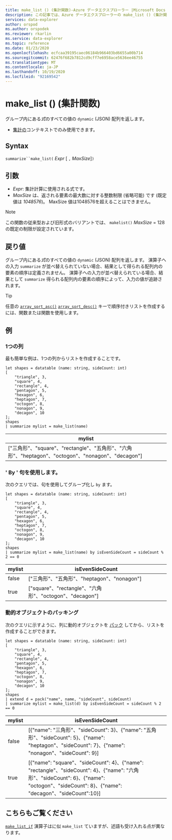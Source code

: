 ```yaml
---
title: make_list () (集計関数)-Azure データエクスプローラー |Microsoft Docs
description: この記事では、Azure データエクスプローラーの make_list () (集計関数) について説明します。
services: data-explorer
author: orspod
ms.author: orspodek
ms.reviewer: rkarlin
ms.service: data-explorer
ms.topic: reference
ms.date: 01/23/2020
ms.openlocfilehash: ecfcaa39195caec06184b966403bd6655a00b714
ms.sourcegitcommit: 62476f682b7812cd9cff7e6958ace5636ee46755
ms.translationtype: MT
ms.contentlocale: ja-JP
ms.lasthandoff: 10/19/2020
ms.locfileid: "92169542"
---
```

# <a name="make_list-aggregation-function"></a>make_list () (集計関数)

グループ内にある*式*のすべての値の `dynamic` (JSON) 配列を返します。

* [集計の](summarizeoperator.md)コンテキストでのみ使用できます。

## <a name="syntax"></a>Syntax

`summarize``make_list(` *Expr* [ `,` *MaxSize*]`)`

## <a name="arguments"></a>引数

* *Expr*: 集計計算に使用される式です。
* *MaxSize* は、返される要素の最大数に対する整数制限 (省略可能) です (既定値は *1048576*)。 MaxSize 値は1048576を超えることはできません。

> [!NOTE]
> この関数の従来型および旧形式のバリアントでは、 `makelist()` *MaxSize* = 128 の既定の制限が設定されています。

## <a name="returns"></a>戻り値

グループ内にある*式*のすべての値の `dynamic` (JSON) 配列を返します。
演算子への入力 `summarize` が並べ替えられていない場合、結果として得られる配列内の要素の順序は定義されません。
演算子への入力が並べ替えられている場合、結果として `summarize` 得られる配列内の要素の順序によって、入力の値が追跡されます。

> [!TIP]
> 任意の [`array_sort_asc()`](./arraysortascfunction.md) [`array_sort_desc()`](./arraysortdescfunction.md) キーで順序付きリストを作成するには、関数または関数を使用します。

## <a name="examples"></a>例

### <a name="one-column"></a>1つの列

最も簡単な例は、1つの列からリストを作成することです。

```kusto
let shapes = datatable (name: string, sideCount: int)
[
    "triangle", 3,
    "square", 4,
    "rectangle", 4,
    "pentagon", 5,
    "hexagon", 6,
    "heptagon", 7,
    "octogon", 8,
    "nonagon", 9,
    "decagon", 10
];
shapes
| summarize mylist = make_list(name)
```

|mylist|
|---|
|["三角形"、"square"、"rectangle"、"五角形"、"六角形"、"heptagon"、"octogon"、"nonagon"、"decagon"]|

### <a name="using-the-by-clause"></a>' By ' 句を使用します。

次のクエリでは、句を使用してグループ化し `by` ます。

```kusto
let shapes = datatable (name: string, sideCount: int)
[
    "triangle", 3,
    "square", 4,
    "rectangle", 4,
    "pentagon", 5,
    "hexagon", 6,
    "heptagon", 7,
    "octogon", 8,
    "nonagon", 9,
    "decagon", 10
];
shapes
| summarize mylist = make_list(name) by isEvenSideCount = sideCount % 2 == 0
```

|mylist|isEvenSideCount|
|---|---|
|false|["三角形"、"五角形"、"heptagon"、"nonagon"]|
|true|["square"、"rectangle"、"六角形"、"octogon"、"decagon"]|

### <a name="packing-a-dynamic-object"></a>動的オブジェクトのパッキング

次のクエリに示すように、列に動的オブジェクトを [パック](./packfunction.md) してから、リストを作成することができます。

```kusto
let shapes = datatable (name: string, sideCount: int)
[
    "triangle", 3,
    "square", 4,
    "rectangle", 4,
    "pentagon", 5,
    "hexagon", 6,
    "heptagon", 7,
    "octogon", 8,
    "nonagon", 9,
    "decagon", 10
];
shapes
| extend d = pack("name", name, "sideCount", sideCount)
| summarize mylist = make_list(d) by isEvenSideCount = sideCount % 2 == 0
```

|mylist|isEvenSideCount|
|---|---|
|false|[{"name": "三角形"、"sideCount": 3}、{"name": "五角形"、"sideCount": 5}、{"name": "heptagon"、"sideCount": 7}、{"name": "nonagon"、"sideCount": 9}]|
|true|[{"name": "square"、"sideCount": 4}、{"name": "rectangle"、"sideCount": 4}、{"name": "六角形"、"sideCount": 6}、{"name": "octogon"、"sideCount": 8}、{"name": "decagon"、"sideCount":10}]|

## <a name="see-also"></a>こちらもご覧ください

[`make_list_if`](./makelistif-aggfunction.md) 演算子はに似 `make_list` ていますが、述語も受け入れる点が異なります。
